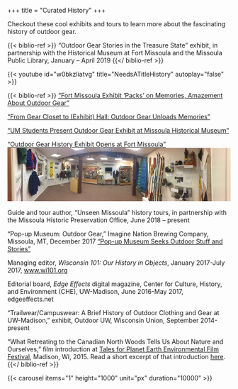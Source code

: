+++
title = "Curated History"
+++

Checkout these cool exhibits and tours to learn more about the fascinating history of outdoor gear. 

<!--more-->
{{< biblio-ref >}}
“Outdoor Gear Stories in the Treasure State” exhibit, in partnership with the Historical Museum at Fort Missoula and the Missoula Public Library, January – April 2019
{{</ biblio-ref >}}

{{< youtube id="w0bkzIiatvg" title="NeedsATitleHistory" autoplay="false" >}}
<!-- {{< youtube w0bkzIiatvg >}} -->
<!-- <iframe width="560" height="315" src="https://www.youtube.com/embed/w0bkzIiatvg?version=3&#038;rel=1&#038;showsearch=0&#038;showinfo=1&#038;iv_load_policy=1&#038;fs=1&#038;hl=en&#038;autohide=2&#038;wmode=transparent" allowfullscreen="true" style="border:0;" sandbox="allow-scripts allow-same-origin allow-popups allow-presentation"></iframe> -->
&#32;
{{< biblio-ref >}}
[“Fort Missoula Exhibit ‘Packs’ on Memories, Amazement About Outdoor Gear”](https://kpax.com/news/missoula-county/2019/01/22/fort-missoula-exhibit-packs-on-memories-amazement-about-outdoor-gear/)

[“From Gear Closet to (Exhibit) Hall: Outdoor Gear Unloads Memories”](https://helenair.com/news/state-and-regional/from-closet-to-exhibit-hall-outdoor-gear-unloads-memories/article_580d2e37-0194-5ea6-90cf-4bfa4b6afb3c.html)

[“UM Students Present Outdoor Gear Exhibit at Missoula Historical Museum”](https://news.umt.edu/2019/01/011819gear.php)

[“Outdoor Gear History Exhibit Opens at Fort Missoula”](https://www.abcfoxmontana.com/missoula/news/outdoor-gear-history-exhibit-opens-at-fort-missoula/article_05e40922-1fdb-11e9-896d-d78b5bbc5e2a.html)![Missoula Exhibit](../../../images/missoula-exhibit.jpg)

Guide and tour author, “Unseen Missoula” history tours, in partnership with the Missoula Historic Preservation Office, June 2018 – present

“Pop-up Museum: Outdoor Gear,” Imagine Nation Brewing Company, Missoula, MT, December 2017 [“Pop-up Museum Seeks Outdoor Stuff and Stories”](https://missoulian.com/news/local/pop-up-museum-seeks-outdoor-stuff-and-stories/article_c66c50eb-872c-5d58-be11-bd5b5cc1b053.html)

Managing editor, _Wisconsin 101: Our History in Objects_, January 2017-July 2017, www.wi101.org

Editorial board, _Edge Effects_ digital magazine, Center for Culture, History, and Environment (CHE), UW-Madison, June 2016-May 2017, edgeeffects.net

“Trailwear/Campuswear: A Brief History of Outdoor Clothing and Gear at UW-Madison,” exhibit, Outdoor UW, Wisconsin Union, September 2014-present 

“What Retreating to the Canadian North Woods Tells Us About Nature and Ourselves,” film introduction at [Tales for Planet Earth Environmental Film Festival](http://www.nelson.wisc.edu/tales/), Madison, WI, 2015. Read a short excerpt of that introduction [here](http://edgeeffects.net/tales-from-tales/).
{{</ biblio-ref >}}

{{< carousel items="1" height="1000" unit="px" duration="10000" >}}
<!-- {{< carousel items="1" height="1000" unit="px" duration="10000" >}} -->
<!-- {{< carousel items="2" height="100" unit="%" duration="10000" >}} -->
<!-- {{< carousel items="1" height="25" unit="%" duration="10000" >}} -->
<!-- {{< carousel items="1" height="500" unit="px" duration="7000" >}} -->